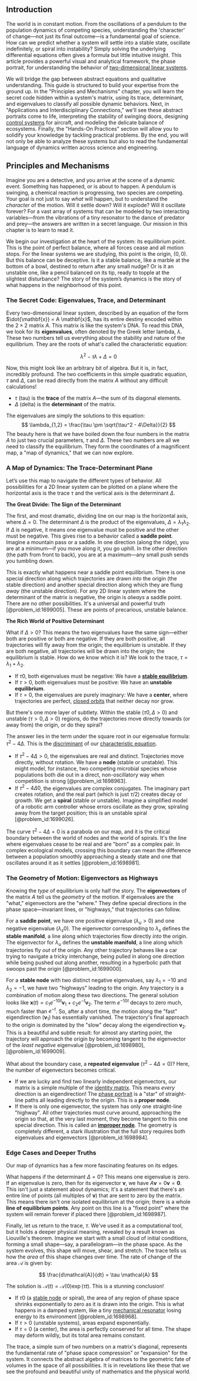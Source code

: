 ## Introduction
The world is in constant motion. From the oscillations of a pendulum to the population dynamics of competing species, understanding the 'character' of change—not just its final outcome—is a fundamental goal of science. How can we predict whether a system will settle into a stable state, oscillate indefinitely, or spiral into instability? Simply solving the underlying differential equations often gives a formula but little intuitive insight. This article provides a powerful visual and analytical framework, the phase portrait, for understanding the behavior of [two-dimensional linear systems](@article_id:273307).

We will bridge the gap between abstract equations and qualitative understanding. This guide is structured to build your expertise from the ground up. In the "Principles and Mechanisms" chapter, you will learn the secret code hidden within a system's matrix, using its trace, determinant, and eigenvalues to classify all possible dynamic behaviors. Next, in "Applications and Interdisciplinary Connections," we'll see these abstract portraits come to life, interpreting the stability of swinging doors, designing [control systems](@article_id:154797) for aircraft, and modeling the delicate balance of ecosystems. Finally, the "Hands-On Practices" section will allow you to solidify your knowledge by tackling practical problems. By the end, you will not only be able to analyze these systems but also to read the fundamental language of dynamics written across science and engineering.

## Principles and Mechanisms

Imagine you are a detective, and you arrive at the scene of a dynamic event. Something has happened, or is about to happen. A pendulum is swinging, a chemical reaction is progressing, two species are competing. Your goal is not just to say *what* will happen, but to understand the *character* of the motion. Will it settle down? Will it explode? Will it oscillate forever? For a vast array of systems that can be modeled by two interacting variables—from the vibrations of a tiny resonator to the dance of predator and prey—the answers are written in a secret language. Our mission in this chapter is to learn to read it.

We begin our investigation at the heart of the system: its equilibrium point. This is the point of perfect balance, where all forces cease and all motion stops. For the linear systems we are studying, this point is the origin, $(0,0)$. But this balance can be deceptive. Is it a stable balance, like a marble at the bottom of a bowl, destined to return after any small nudge? Or is it an unstable one, like a pencil balanced on its tip, ready to topple at the slightest disturbance? The story of the system’s dynamics is the story of what happens in the neighborhood of this point.

### The Secret Code: Eigenvalues, Trace, and Determinant

Every two-dimensional linear system, described by an equation of the form $\dot{\mathbf{x}} = A \mathbf{x}$, has its entire destiny encoded within the $2 \times 2$ matrix $A$. This matrix is like the system's DNA. To read this DNA, we look for its **eigenvalues**, often denoted by the Greek letter lambda, $\lambda$. These two numbers tell us everything about the stability and nature of the equilibrium. They are the roots of what's called the characteristic equation:

$$ \lambda^2 - \tau \lambda + \Delta = 0 $$

Now, this might look like an arbitrary bit of algebra. But it is, in fact, incredibly profound. The two coefficients in this simple quadratic equation, $\tau$ and $\Delta$, can be read directly from the matrix $A$ without any difficult calculations!
- $\tau$ (tau) is the **trace** of the matrix $A$—the sum of its diagonal elements.
- $\Delta$ (delta) is the **determinant** of the matrix.

The eigenvalues are simply the solutions to this equation:
$$ \lambda_{1,2} = \frac{\tau \pm \sqrt{\tau^2 - 4\Delta}}{2} $$
The beauty here is that we have boiled down the four numbers in the matrix $A$ to just two crucial parameters, $\tau$ and $\Delta$. These two numbers are all we need to classify the equilibrium. They form the coordinates of a magnificent map, a "map of dynamics," that we can now explore.

### A Map of Dynamics: The Trace-Determinant Plane

Let’s use this map to navigate the different types of behavior. All possibilities for a 2D linear system can be plotted on a plane where the horizontal axis is the trace $\tau$ and the vertical axis is the determinant $\Delta$.

**The Great Divide: The Sign of the Determinant**

The first, and most dramatic, dividing line on our map is the horizontal axis, where $\Delta = 0$. The determinant $\Delta$ is the product of the eigenvalues, $\Delta = \lambda_1 \lambda_2$.
If $\Delta$ is negative, it means one eigenvalue must be positive and the other must be negative. This gives rise to a behavior called a **saddle point**. Imagine a mountain pass or a saddle. In one direction (along the ridge), you are at a minimum—if you move along it, you go uphill. In the other direction (the path from front to back), you are at a maximum—any small push sends you tumbling down.

This is exactly what happens near a saddle point equilibrium. There is one special direction along which trajectories are drawn *into* the origin (the stable direction) and another special direction along which they are flung *away* (the unstable direction). For any 2D linear system where the determinant of the matrix is negative, the origin is *always* a saddle point. There are no other possibilities. It's a universal and powerful truth [@problem_id:1699005]. These are points of precarious, unstable balance.

**The Rich World of Positive Determinant**

What if $\Delta > 0$? This means the two eigenvalues have the same sign—either both are positive or both are negative. If they are both positive, all trajectories will fly away from the origin; the equilibrium is unstable. If they are both negative, all trajectories will be drawn into the origin; the equilibrium is stable. How do we know which it is? We look to the trace, $\tau = \lambda_1 + \lambda_2$.
- If $\tau  0$, both eigenvalues must be negative: We have a **[stable equilibrium](@article_id:268985)**.
- If $\tau > 0$, both eigenvalues must be positive: We have an **unstable equilibrium**.
- If $\tau = 0$, the eigenvalues are purely imaginary: We have a **center**, where trajectories are perfect, [closed orbits](@article_id:273141) that neither decay nor grow.

But there's one more layer of subtlety. Within the stable ($\tau  0, \Delta > 0$) and unstable ($\tau > 0, \Delta > 0$) regions, do the trajectories move directly towards (or away from) the origin, or do they spiral?

The answer lies in the term under the square root in our eigenvalue formula: $\tau^2 - 4\Delta$. This is the [discriminant](@article_id:152126) of our [characteristic equation](@article_id:148563).
- If $\tau^2 - 4\Delta > 0$, the eigenvalues are real and distinct. Trajectories move directly, without rotation. We have a **node** (stable or unstable). This might model, for instance, two competing microbial species whose populations both die out in a direct, non-oscillatory way when competition is strong [@problem_id:1698963].
- If $\tau^2 - 4\Delta  0$, the eigenvalues are complex conjugates. The imaginary part creates rotation, and the real part (which is just $\tau/2$) creates decay or growth. We get a **spiral** (stable or unstable). Imagine a simplified model of a robotic arm controller whose errors oscillate as they grow, spiraling away from the target position; this is an unstable spiral [@problem_id:1699026].

The curve $\tau^2 - 4\Delta = 0$ is a parabola on our map, and it is the critical boundary between the world of nodes and the world of spirals. It's the line where eigenvalues cease to be real and are "born" as a complex pair. In complex ecological models, crossing this boundary can mean the difference between a population smoothly approaching a steady state and one that oscillates around it as it settles [@problem_id:1698981].

### The Geometry of Motion: Eigenvectors as Highways

Knowing the *type* of equilibrium is only half the story. The **eigenvectors** of the matrix $A$ tell us the *geometry* of the motion. If eigenvalues are the "what," eigenvectors are the "where." They define special directions in the phase space—invariant lines, or "highways," that trajectories can follow.

For a **saddle point**, we have one positive eigenvalue ($\lambda_u > 0$) and one negative eigenvalue ($\lambda_s  0$). The eigenvector corresponding to $\lambda_s$ defines the **stable manifold**, a line along which trajectories flow directly *into* the origin. The eigenvector for $\lambda_u$ defines the **unstable manifold**, a line along which trajectories fly *out* of the origin. Any other trajectory behaves like a car trying to navigate a tricky interchange, being pulled in along one direction while being pushed out along another, resulting in a hyperbolic path that swoops past the origin [@problem_id:1699000].

For a **stable node** with two distinct negative eigenvalues, say $\lambda_1 = -10$ and $\lambda_2 = -1$, we have two "highways" leading to the origin. Any trajectory is a combination of motion along these two directions. The general solution looks like $\mathbf{x}(t) = c_1 e^{-10t} \mathbf{v}_1 + c_2 e^{-t} \mathbf{v}_2$. The term $e^{-10t}$ decays to zero much, much faster than $e^{-t}$. So, after a short time, the motion along the "fast" eigendirection ($\mathbf{v}_1$) has essentially vanished. The trajectory's final approach to the origin is dominated by the "slow" decay along the eigendirection $\mathbf{v}_2$. This is a beautiful and subtle result: for almost any starting point, the trajectory will approach the origin by becoming tangent to the eigenvector of the *least negative* eigenvalue [@problem_id:1698980], [@problem_id:1699009].

What about the boundary case, a **repeated eigenvalue** ($\tau^2 - 4\Delta = 0$)? Here, the number of eigenvectors becomes critical.
- If we are lucky and find two linearly independent eigenvectors, our matrix is a simple multiple of the [identity matrix](@article_id:156230). This means *every* direction is an eigendirection! The [phase portrait](@article_id:143521) is a "star" of straight-line paths all leading directly to the origin. This is a **proper node**.
- If there is only one eigenvector, the system has only one straight-line "highway". All other trajectories must curve around, approaching the origin so that, at the very last moment, they become tangent to this one special direction. This is called an **[improper node](@article_id:164210)**. The geometry is completely different, a stark illustration that the full story requires both eigenvalues and eigenvectors [@problem_id:1698984].

### Edge Cases and Deeper Truths

Our map of dynamics has a few more fascinating features on its edges.

What happens if the determinant $\Delta = 0$? This means one eigenvalue is zero. If an eigenvalue is zero, then for its eigenvector $\mathbf{v}$, we have $A\mathbf{v} = 0\mathbf{v} = \mathbf{0}$. This isn't just a statement about dynamics; it's a statement that there's an entire line of points (all multiples of $\mathbf{v}$) that are sent to zero by the matrix. This means there isn't one isolated equilibrium at the origin; there is a whole **line of equilibrium points**. Any point on this line is a "fixed point" where the system will remain forever if placed there [@problem_id:1698987].

Finally, let us return to the trace, $\tau$. We've used it as a computational tool, but it holds a deeper physical meaning, revealed by a result known as Liouville's theorem. Imagine we start with a small cloud of initial conditions, forming a small shape—say, a parallelogram—in the phase space. As the system evolves, this shape will move, shear, and stretch. The trace tells us how the *area* of this shape changes over time. The rate of change of the area $\mathcal{A}$ is given by:

$$ \frac{d\mathcal{A}}{dt} = \tau \mathcal{A} $$

The solution is $\mathcal{A}(t) = \mathcal{A}(0) \exp(\tau t)$.
This is a stunning conclusion!
- If $\tau  0$ (a [stable node](@article_id:260998) or spiral), the area of any region of phase space shrinks exponentially to zero as it is drawn into the origin. This is what happens in a damped system, like a tiny [mechanical resonator](@article_id:181494) losing energy to its environment [@problem_id:1698968].
- If $\tau > 0$ (unstable systems), areas expand exponentially.
- If $\tau = 0$ (a center), the area is perfectly conserved for all time. The shape may deform wildly, but its total area remains constant.

The trace, a simple sum of two numbers on a matrix's diagonal, represents the fundamental rate of "phase space compression" or "expansion" for the system. It connects the abstract algebra of matrices to the geometric fate of volumes in the space of all possibilities. It is in revelations like these that we see the profound and beautiful unity of mathematics and the physical world.